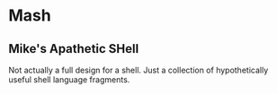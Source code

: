 
# Mash

## Mike's Apathetic SHell

Not actually a full design for a shell. Just a collection of 
hypothetically useful shell language fragments.
